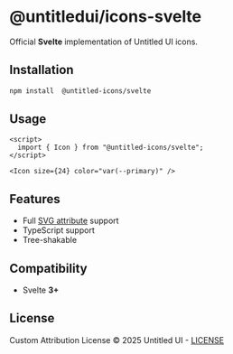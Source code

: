 # @untitledui/icons-svelte

Official **Svelte** implementation of Untitled UI icons.

## Installation

```bash
npm install  @untitled-icons/svelte
```

## Usage

```svelte
<script>
  import { Icon } from "@untitled-icons/svelte";
</script>

<Icon size={24} color="var(--primary)" />
```

## Features

- Full [SVG attribute](https://developer.mozilla.org/en-US/docs/Web/SVG/Attribute) support
- TypeScript support
- Tree-shakable

## Compatibility

- Svelte **3+**

## License

Custom Attribution License © 2025 Untitled UI - [LICENSE](../LICENSE.MD)
